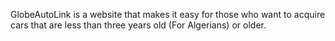 GlobeAutoLink is a website that makes it easy for those who want to acquire cars that are less than three years old (For Algerians) or older.
